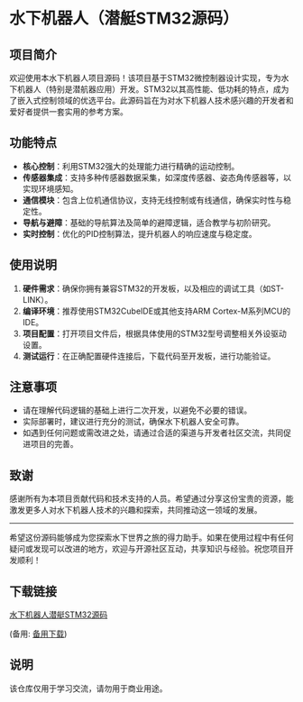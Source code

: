 # 水下机器人（潜艇STM32源码）

## 项目简介

欢迎使用本水下机器人项目源码！该项目基于STM32微控制器设计实现，专为水下机器人（特别是潜航器应用）开发。STM32以其高性能、低功耗的特点，成为了嵌入式控制领域的优选平台。此源码旨在为对水下机器人技术感兴趣的开发者和爱好者提供一套实用的参考方案。

## 功能特点

- **核心控制**：利用STM32强大的处理能力进行精确的运动控制。
- **传感器集成**：支持多种传感器数据采集，如深度传感器、姿态角传感器等，以实现环境感知。
- **通信模块**：包含上位机通信协议，支持无线控制或有线通信，确保实时性与稳定性。
- **导航与避障**：基础的导航算法及简单的避障逻辑，适合教学与初阶研究。
- **实时控制**：优化的PID控制算法，提升机器人的响应速度与稳定度。

## 使用说明

1. **硬件需求**：确保你拥有兼容STM32的开发板，以及相应的调试工具（如ST-LINK）。
2. **编译环境**：推荐使用STM32CubeIDE或其他支持ARM Cortex-M系列MCU的IDE。
3. **项目配置**：打开项目文件后，根据具体使用的STM32型号调整相关外设驱动设置。
4. **测试运行**：在正确配置硬件连接后，下载代码至开发板，进行功能验证。

## 注意事项

- 请在理解代码逻辑的基础上进行二次开发，以避免不必要的错误。
- 实际部署时，建议进行充分的测试，确保水下机器人安全可靠。
- 如遇到任何问题或需改进之处，请通过合适的渠道与开发者社区交流，共同促进项目的完善。

## 致谢

感谢所有为本项目贡献代码和技术支持的人员。希望通过分享这份宝贵的资源，能激发更多人对水下机器人技术的兴趣和探索，共同推动这一领域的发展。

---

希望这份源码能够成为您探索水下世界之旅的得力助手。如果在使用过程中有任何疑问或发现可以改进的地方，欢迎与开源社区互动，共享知识与经验。祝您项目开发顺利！

## 下载链接
[水下机器人潜艇STM32源码](https://pan.quark.cn/s/1d2aaa114245) 

(备用: [备用下载](https://pan.baidu.com/s/16bxyoN6QZOh7MqgJodoh5Q?pwd=1234))

## 说明

该仓库仅用于学习交流，请勿用于商业用途。
